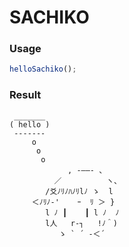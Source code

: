 
SACHIKO
===

### Usage

```js
helloSachiko();
```

### Result

```
 _______
( hello )
 -------
     o
      o
       o
             , -――- 、
          ／          ヽ、
        /爻ﾉﾘﾉﾊﾉﾘlﾉ ゝ  l
     ＜ﾉﾘﾉ‐'    ｰ  ﾘ ＞ }
        l ﾉ ┃    ┃ l ﾉ  ﾉ
        l人   r‐┐   !ﾉ＾)
           ゝ ` ´ ‐＜´
```
    